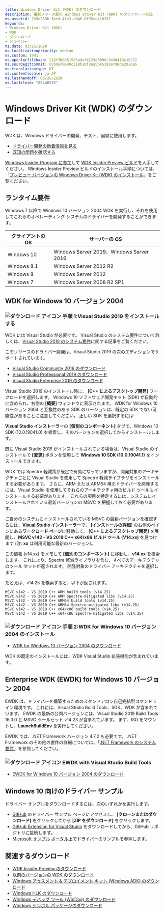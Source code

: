 ```yaml
---
title: Windows Driver Kit (WDK) のダウンロード
description: 最新リリース版の Windows Driver Kit (WDK) のダウンロード方法
ms.assetid: 7b5e253b-3bcd-41e3-a646-0f95ce416f87
keywords:
- Windows Driver Kit (WDK)
- WDK
- ダウンロード
- ドライバー
ms.date: 03/16/2020
ms.localizationpriority: medium
ms.custom: 19H1
ms.openlocfilehash: 218f3bb861995adaf4125d3098c3498416e10272
ms.sourcegitcommit: 65b0a70e00c319b18f86a5b451908798ce2026a5
ms.translationtype: HT
ms.contentlocale: ja-JP
ms.lasthandoff: 06/26/2020
ms.locfileid: "85448515"
---
```

# <a name="download-the-windows-driver-kit-wdk"></a>Windows Driver Kit (WDK) のダウンロード

WDK は、Windows ドライバーの開発、テスト、展開に使用します。

* [ドライバー開発の新着情報を見る](what-s-new-in-driver-development.md)
* [既知の問題を確認する](https://go.microsoft.com/fwlink/?linkid=872986)

[Windows Insider Program に参加](https://insider.windows.com/)して [WDK Insider Preview ビルド](https://www.microsoft.com/en-us/software-download/windowsinsiderpreviewWDK)を入手してください。 Windows Insider Preview ビルドのインストール手順については、「[プレビュー バージョンの Windows Driver Kit (WDK) のインストール](installing-preview-versions-wdk.md)」をご覧ください。

## <a name="runtime-requirements"></a>ランタイム要件

Windows 7 以降で Windows 10 バージョン 2004 WDK を実行し、それを使用してこれらのオペレーティング システムのドライバーを開発することができます。

|クライアントの OS|サーバーの OS|
|-|-|
|Windows 10|Windows Server 2019、Windows Server 2016|
|Windows 8.1|Windows Server 2012 R2|
Windows 8|Windows Server 2012|
Windows 7|Windows Server 2008 R2 SP1|

## <a name="wdk-for-windows-10-version-2004"></a>WDK for Windows 10 バージョン 2004

### <a name="download-icon-step-1-install-visual-studio-2019"></a>![ダウンロード アイコン](images/download-install.png) 手順 1:Visual Studio 2019 をインストールする

WDK には Visual Studio が必要です。 Visual Studio のシステム要件について詳しくは、[Visual Studio 2019 のシステム要件](https://docs.microsoft.com/visualstudio/releases/2019/system-requirements)に関する記事をご覧ください。 

このリリースのドライバー開発は、Visual Studio 2019 の次のエディションでサポートされています。

* [Visual Studio Community 2019 のダウンロード](https://visualstudio.microsoft.com/thank-you-downloading-visual-studio/?sku=Community&rel=16)
* [Visual Studio Professional 2019 のダウンロード](https://visualstudio.microsoft.com/thank-you-downloading-visual-studio/?sku=Professional&rel=16)
* [Visual Studio Enterprise 2019 のダウンロード](https://visualstudio.microsoft.com/thank-you-downloading-visual-studio/?sku=Enterprise&rel=16)

Visual Studio 2019 のインストール時に、 **[C++ によるデスクトップ開発]** ワークロードを選択します。 Windows 10 ソフトウェア開発キット (SDK) が自動的に含められ、右側の **[概要]** ウィンドウに表示されます。 WDK for Windows 10 バージョン 2004 と互換性のある SDK のバージョンは、既定の SDK でない可能性があることに注意してください。 正しい SDK を選択するには:

**Visual Studio インストーラー**の **[個別のコンポーネント]** タブで、Windows 10 SDK (10.0.19041.0) を検索し、そのバージョンを選択してからインストールします。 

既に Visual Studio 2019 がインストールされている場合は、Visual Studio のインストールで **[変更]** ボタンを使用して **Windows 10 SDK (10.0.19041.1)** をインストールできます。

WDK では Spectre 軽減策が既定で有効になっていますが、開発対象のアーキテクチャごとに Visual Studio を使用して Spectre 軽減ライブラリをインストールする必要があります。 さらに、ARM または ARM64 用のドライバーを開発するには、Visual Studio を使用してそれらのアーキテクチャ用のビルド ツールもインストールする必要があります。 これらの項目を特定するには、システムにインストールされている最新バージョンの MSVC を把握しておく必要があります。

ご自分のシステムにインストールされている MSVC の最新バージョンを確認するには、**Visual Studio インストーラー**で、 **[インストールの詳細]** の右側のペインにある**ワークロード ページ**に移動して、 **[C++ によるデスクトップ開発]** を展開し、**MSVC v142 - VS 2019 C++ x64/x86 ビルド ツール (V14.xx)** を見つけます (注: **xx** は利用可能な最新のバージョン)。 

この情報 (v14.xx) をメモして **[個別のコンポーネント]** に移動し、**v14.xx** を検索します。 これにより、Spectre 軽減ライブラリを含む、すべてのアーキテクチャのツール セットが返されます。 開発対象のドライバー アーキテクチャを選択します。 

たとえば、v14.25 を検索すると、以下が返されます。

```
MSVC v142 - VS 2019 C++ ARM build tools (v14.25)
MSVC v142 - VS 2019 C++ ARM Spectre-mitigated libs (v14.25)
MSVC v142 - VS 2019 C++ ARM64 build tools (v14.25)
MSVC v142 - VS 2019 C++ ARM64 Spectre-mitigated libs (v14.25)
MSVC v142 - VS 2019 C++ x64/x86 build tools (v14.25)
MSVC v142 - VS 2019 C++ x64/x86 Spectre-mitigated libs (v14.25)
```

### <a name="download-icon-step-2-install-wdk-for-windows-10-version-2004"></a>![ダウンロード アイコン](images/download-install.png) 手順 2:WDK for Windows 10 バージョン 2004 のインストール

* [WDK for Windows 10 バージョン 2004 のダウンロード](https://go.microsoft.com/fwlink/?linkid=2128854)

WDK の既定のインストールには、WDK Visual Studio 拡張機能が含まれています。 

## <a name="enterprise-wdk-ewdk-for-windows-10-version-2004"></a>Enterprise WDK (EWDK) for Windows 10 バージョン 2004

EWDK は、ドライバーを構築するためのスタンドアロン自己完結型コマンドライン環境です。 これには、Visual Studio Build Tools、SDK、WDK が含まれています。  EWDK の最新の公開バージョンには、Visual Studio 2019 Build Tools 16.3.0 と MSVC ツールセット v14.23 が含まれています。  まず、ISO をマウントし、**LaunchBuildEnv** を実行してください。

EWDK では、.NET Framework バージョン 4.7.2 も必要です。 .NET Framework のその他の要件の詳細については、「[.NET Framework のシステム要件](https://docs.microsoft.com/dotnet/framework/get-started/system-requirements)」を参照してください。

### <a name="download-icon-ewdk-with-visual-studio-build-tools"></a>![ダウンロード アイコン](images/download-install.png) EWDK with Visual Studio Build Tools

* [EWDK for Windows 10 バージョン 2004 のダウンロード](https://docs.microsoft.com/legal/windows/hardware/enterprise-wdk-license-2019)


## <a name="driver-samples-for-windows-10"></a>Windows 10 向けのドライバー サンプル

ドライバー サンプルをダウンロードするには、次のいずれかを実行します。

* [GitHub](https://github.com/Microsoft/Windows-driver-samples) のドライバー サンプル ページにアクセスし、 **[クローンまたはダウンロード]** をクリックしてから **[ZIP をダウンロード]** をクリックします。
* [GitHub Extension for Visual Studio](https://visualstudio.github.com/) をダウンロードしてから、GitHub リポジトリに接続します。
* [Microsoft サンプル ポータル](https://docs.microsoft.com/samples/browse/?products=windows-wdk)上でドライバーのサンプルを参照します。

## <a name="related-downloads"></a>関連するダウンロード

* [WDK Insider Preview のダウンロード](https://www.microsoft.com/en-us/software-download/windowsinsiderpreviewWDK)
* [以前のバージョンの WDK のダウンロード](other-wdk-downloads.md)
* [Windows アセスメント & デプロイメント キット (Windows ADK) のダウンロード](https://docs.microsoft.com/windows-hardware/get-started/adk-install)
* [Windows HLK のダウンロード](https://docs.microsoft.com/windows-hardware/test/hlk/windows-hardware-lab-kit)
* [Windows デバッグ ツール (WinDbg) のダウンロード](https://docs.microsoft.com/windows-hardware/drivers/debugger/debugger-download-tools)
* [Windows シンボル パッケージのダウンロード](https://docs.microsoft.com/windows-hardware/drivers/debugger/debugger-download-symbols)

